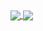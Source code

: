 

<a href="https://github.com/anuraghazra/github-readme-stats">
  <img align="center" src="https://github-readme-stats-new-sgtwilliam.vercel.app/api/pin/?username=anuraghazra&repo=github-readme-stats" />
</a>
<a href="https://github.com/anuraghazra/convoychat">
  <img align="center" src="https://github-readme-stats-new-sgtwilliam.vercel.app/api/pin/?username=anuraghazra&repo=convoychat" />
</a>
